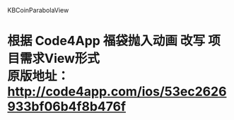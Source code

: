 KBCoinParabolaView

根据 Code4App  福袋抛入动画 改写  项目需求View形式  
原版地址：http://code4app.com/ios/53ec2626933bf06b4f8b476f
==================
